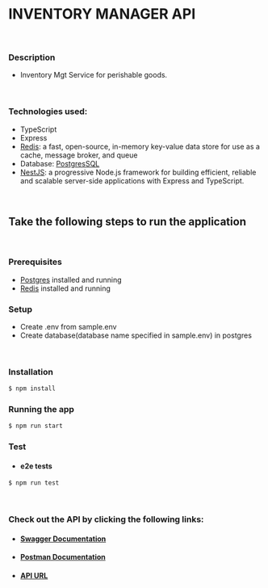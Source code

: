 # **INVENTORY MANAGER API**

<br/>

### Description
- Inventory Mgt Service for perishable goods.

<br/>

### Technologies used:
- TypeScript
- Express
- [Redis](https://redis.io/): a fast, open-source, in-memory key-value data store for use as a cache, message broker, and queue
- Database: [PostgresSQL](https://www.postgresql.org/)
- [NestJS](https://nestjs.com/): a progressive Node.js framework for building efficient, reliable and scalable server-side applications with Express and TypeScript.



<br />

## Take the following steps to run the application

<br />

### Prerequisites
- <a href="https://www.postgresql.org/download/" target="blank">Postgres</a> installed and running
- <a href="https://redis.io/download" target="blank">Redis</a> installed and running

### Setup
- Create .env from sample.env
- Create database(database name specified in sample.env) in postgres

<br />

### Installation
```bash
$ npm install
```
### Running the app

```bash
$ npm run start
```

### Test
- #### e2e tests
```bash
$ npm run test
```
<br/>

### Check out the API by clicking the following links:
- #### [Swagger Documentation](https://inventory-mgr-api.herokuapp.com/docs/)
- #### [Postman Documentation](https://documenter.getpostman.com/view/3166095/TzCV3Q8o)
- #### [API URL](https://inventory-mgr-api.herokuapp.com/index)
<br />

